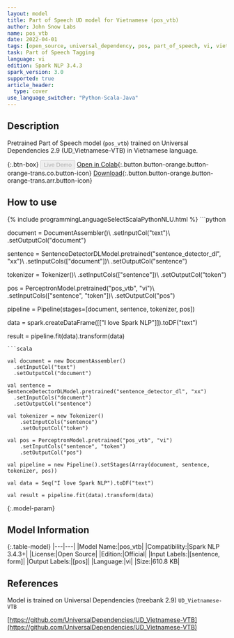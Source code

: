 ```yaml
---
layout: model
title: Part of Speech UD model for Vietnamese (pos_vtb)
author: John Snow Labs
name: pos_vtb
date: 2022-04-01
tags: [open_source, universal_dependency, pos, part_of_speech, vi, vietnamese]
task: Part of Speech Tagging
language: vi
edition: Spark NLP 3.4.3
spark_version: 3.0
supported: true
article_header:
  type: cover
use_language_switcher: "Python-Scala-Java"
---
```


## Description

Pretrained Part of Speech model (`pos_vtb`) trained on Universal Dependencies 2.9 (UD_Vietnamese-VTB) in Vietnamese language.

{:.btn-box}
<button class="button button-orange" disabled>Live Demo</button>
[Open in Colab](https://github.com/JohnSnowLabs/spark-nlp-workshop/blob/master/tutorials/streamlit_notebooks/GRAMMAR_EN.ipynb){:.button.button-orange.button-orange-trans.co.button-icon}
[Download](https://s3.amazonaws.com/auxdata.johnsnowlabs.com/public/models/pos_vtb_vi_3.4.3_3.0_1648798290453.zip){:.button.button-orange.button-orange-trans.arr.button-icon}

## How to use



<div class="tabs-box" markdown="1">
{% include programmingLanguageSelectScalaPythonNLU.html %}
```python
          
document = DocumentAssembler()\ 
    .setInputCol("text")\ 
    .setOutputCol("document")

sentence = SentenceDetectorDLModel.pretrained("sentence_detector_dl", "xx")\ 
    .setInputCols(["document"])\ 
    .setOutputCol("sentence")

tokenizer = Tokenizer()\ 
    .setInputCols(["sentence"])\ 
    .setOutputCol("token") 

pos = PerceptronModel.pretrained("pos_vtb", "vi")\ 
    .setInputCols(["sentence", "token"])\ 
    .setOutputCol("pos")
    
pipeline = Pipeline(stages=[document, sentence, tokenizer, pos])
    
data = spark.createDataFrame([["I love Spark NLP"]]).toDF("text")

result = pipeline.fit(data).transform(data)

```
```scala

val document = new DocumentAssembler()
  .setInputCol("text")
  .setOutputCol("document")

val sentence = SentenceDetectorDLModel.pretrained("sentence_detector_dl", "xx")
  .setInputCols("document")
  .setOutputCol("sentence")

val tokenizer = new Tokenizer() 
    .setInputCols("sentence") 
    .setOutputCol("token")
    
val pos = PerceptronModel.pretrained("pos_vtb", "vi")
    .setInputCols("sentence", "token")
    .setOutputCol("pos")
    
val pipeline = new Pipeline().setStages(Array(document, sentence, tokenizer, pos))

val data = Seq("I love Spark NLP").toDF("text")

val result = pipeline.fit(data).transform(data)
```
</div>

{:.model-param}
## Model Information

{:.table-model}
|---|---|
|Model Name:|pos_vtb|
|Compatibility:|Spark NLP 3.4.3+|
|License:|Open Source|
|Edition:|Official|
|Input Labels:|[sentence, form]|
|Output Labels:|[pos]|
|Language:|vi|
|Size:|610.8 KB|

## References

Model is trained on Universal Dependencies (treebank 2.9) `UD_Vietnamese-VTB`

[https://github.com/UniversalDependencies/UD_Vietnamese-VTB](https://github.com/UniversalDependencies/UD_Vietnamese-VTB)